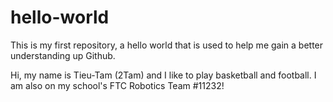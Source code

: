 # hello-world
This is my first repository, a hello world that is used to help me gain a better understanding up Github.

Hi, my name is Tieu-Tam (2Tam) and I like to play basketball and football.
I am also on my school's FTC Robotics Team #11232!
